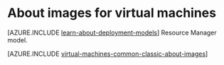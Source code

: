 <properties
	pageTitle="About images for virtual machines | Microsoft Azure"
	description="Learn about how images are used with virtual machines in Azure."
	services="virtual-machines-linux"
	documentationCenter=""
	authors="cynthn"
	manager="timlt"
	editor="tysonn"
	tags="azure-service-management"/>

<tags
	ms.service="virtual-machines-linux"
	ms.date="04/29/2016"
	wacn.date=""/>

# About images for virtual machines

[AZURE.INCLUDE [learn-about-deployment-models](../includes/learn-about-deployment-models-classic-include.md)] Resource Manager model.

[AZURE.INCLUDE [virtual-machines-common-classic-about-images](../includes/virtual-machines-common-classic-about-images.md)]
